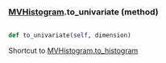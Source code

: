 ### [MVHistogram](MVHistogram.md).to_univariate (method)


```py

def to_univariate(self, dimension)

```



Shortcut to [MVHistogram.to_histogram](MVHistogram.to_histogram.md)

